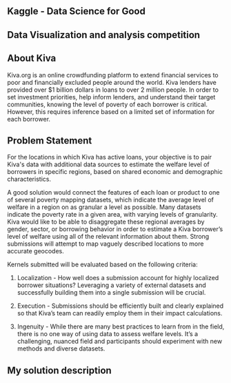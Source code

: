 ## Kaggle - Data Science for Good
## Data Visualization and analysis competition
## About Kiva

Kiva.org is an online crowdfunding platform to extend financial services to poor and financially excluded people around the world. Kiva lenders have provided over $1 billion dollars in loans to over 2 million people. In order to set investment priorities, help inform lenders, and understand their target communities, knowing the level of poverty of each borrower is critical. However, this requires inference based on a limited set of information for each borrower.

## Problem Statement

For the locations in which Kiva has active loans, your objective is to pair Kiva's data with additional data sources to estimate the welfare level of borrowers in specific regions, based on shared economic and demographic characteristics.

A good solution would connect the features of each loan or product to one of several poverty mapping datasets, which indicate the average level of welfare in a region on as granular a level as possible. Many datasets indicate the poverty rate in a given area, with varying levels of granularity. Kiva would like to be able to disaggregate these regional averages by gender, sector, or borrowing behavior in order to estimate a Kiva borrower’s level of welfare using all of the relevant information about them. Strong submissions will attempt to map vaguely described locations to more accurate geocodes.

Kernels submitted will be evaluated based on the following criteria:

1. Localization - How well does a submission account for highly localized borrower situations? Leveraging a variety of external datasets and successfully building them into a single submission will be crucial.

2. Execution - Submissions should be efficiently built and clearly explained so that Kiva’s team can readily employ them in their impact calculations.

3. Ingenuity - While there are many best practices to learn from in the field, there is no one way of using data to assess welfare levels. It’s a challenging, nuanced field and participants should experiment with new methods and diverse datasets.

## My solution description


